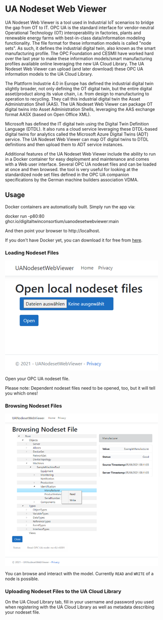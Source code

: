 # UA Nodeset Web Viewer
UA Nodeset Web Viewer is a tool used in Industrial IoT scenarios to bridge the gap from OT to IT. OPC UA is the standard interface for vendor-neutral Operational Technology (OT) interoperability in factories, plants and renewable energy farms with best-in-class data/information modeling functionality. The file format for these information models is called "node sets". As such, it defines the industrial digital twin, also known as the smart manufacturing profile. The OPC Foundation and CESMII have worked hard over the last year to make these information models/smart manufacturing profiles available online leveraging the new UA Cloud Library. The UA Nodeset Web Viewer can upload (and later download) these OPC UA information models to the UA Cloud Library.

The Plattform Industrie 4.0 in Europe has defined the industrial digital twin slightly broader, not only defining the OT digital twin, but the entire digital asset/product along its value chain, i.e. from design to manufacturing to operation to recycling. They call this industrial digital twin the Asset Administration Shell (AAS). The UA Nodeset Web Viewer can package OT digital twins into Asset Administration Shells, leveraging the AAS exchange format AASX (based on Open Office XML).

Microsoft has defined the IT digital twin using the Digital Twin Definition Language (DTDL). It also runs a cloud service leveraging these DTDL-based digital twins for analytics called the Microsoft Azure Digital Twins (ADT) service. The UA Nodeset Web Viewer can map OT digital twins to DTDL definitions and then upload them to ADT service instances.

Additional features of the UA Nodeset Web Viewer include the ability to run in a Docker container for easy deployment and maintenance and comes with a Web user interface. Several OPC UA nodeset files and can be loaded at once and then browsed. the tool is very useful for looking at the standardized node set files defined in the OPC UA companion specifications by the German machine builders association VDMA.

## Usage

Docker containers are automatically built. Simply run the app via:

docker run -p80:80 ghcr.io/digitaltwinconsortium/uanodesetwebviewer:main

And then point your browser to http://localhost.

If you don't have Docker yet, you can download it for free from [here](https://www.docker.com/products/docker-desktop).

###  Loading Nodeset Files 

![Start](Docs/Start.png)

Open your OPC UA nodeset file.

Please note: Dependent nodeset files need to be opened, too, but it will tell you which ones!


### Browsing Nodeset Files

![Browsing](Docs/Sample.png)

You can browse and interact with the model.
Currently `READ` and `WRITE` of a node is possible.

### Uploading Nodeset Files to the UA Cloud Library

On the UA Cloud Library tab, fill in your username and password you used when registering with the UA Cloud Library as well as metadata describing your nodeset file.
